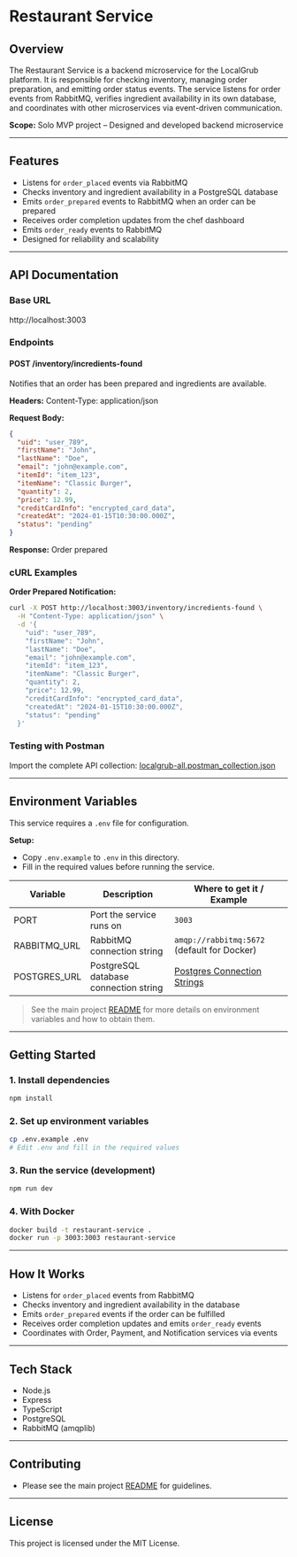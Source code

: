 # Restaurant Service

## Overview

The Restaurant Service is a backend microservice for the LocalGrub platform. It is responsible for checking inventory, managing order preparation, and emitting order status events. The service listens for order events from RabbitMQ, verifies ingredient availability in its own database, and coordinates with other microservices via event-driven communication.

**Scope:** 
Solo MVP project – Designed and developed backend microservice

---

## Features

- Listens for `order_placed` events via RabbitMQ
- Checks inventory and ingredient availability in a PostgreSQL database
- Emits `order_prepared` events to RabbitMQ when an order can be prepared
- Receives order completion updates from the chef dashboard
- Emits `order_ready` events to RabbitMQ
- Designed for reliability and scalability

---

## API Documentation

### Base URL

http://localhost:3003

### Endpoints

#### POST /inventory/incredients-found

Notifies that an order has been prepared and ingredients are available.

**Headers:**
Content-Type: application/json

**Request Body:**

```json
{
  "uid": "user_789",
  "firstName": "John",
  "lastName": "Doe",
  "email": "john@example.com",
  "itemId": "item_123",
  "itemName": "Classic Burger",
  "quantity": 2,
  "price": 12.99,
  "creditCardInfo": "encrypted_card_data",
  "createdAt": "2024-01-15T10:30:00.000Z",
  "status": "pending"
}
```

**Response:**
Order prepared

### cURL Examples

**Order Prepared Notification:**

```bash
curl -X POST http://localhost:3003/inventory/incredients-found \
  -H "Content-Type: application/json" \
  -d '{
    "uid": "user_789",
    "firstName": "John",
    "lastName": "Doe",
    "email": "john@example.com",
    "itemId": "item_123",
    "itemName": "Classic Burger",
    "quantity": 2,
    "price": 12.99,
    "creditCardInfo": "encrypted_card_data",
    "createdAt": "2024-01-15T10:30:00.000Z",
    "status": "pending"
  }'
```

### Testing with Postman

Import the complete API collection: [localgrub-all.postman_collection.json](../../docs/api/postman-collections/localgrub-all.postman_collection.json)

---

## Environment Variables

This service requires a `.env` file for configuration.

**Setup:**

- Copy `.env.example` to `.env` in this directory.
- Fill in the required values before running the service.

| Variable     | Description                           | Where to get it / Example                                                                                  |
| ------------ | ------------------------------------- | ---------------------------------------------------------------------------------------------------------- |
| PORT         | Port the service runs on              | `3003`                                                                                                     |
| RABBITMQ_URL | RabbitMQ connection string            | `amqp://rabbitmq:5672` (default for Docker)                                                                |
| POSTGRES_URL | PostgreSQL database connection string | [Postgres Connection Strings](https://www.postgresql.org/docs/current/libpq-connect.html#LIBPQ-CONNSTRING) |

> See the main project [README](../../README.md) for more details on environment variables and how to obtain them.

---

## Getting Started

### 1. Install dependencies

```bash
npm install
```

### 2. Set up environment variables

```bash
cp .env.example .env
# Edit .env and fill in the required values
```

### 3. Run the service (development)

```bash
npm run dev
```

### 4. With Docker

```bash
docker build -t restaurant-service .
docker run -p 3003:3003 restaurant-service
```

---

## How It Works

- Listens for `order_placed` events from RabbitMQ
- Checks inventory and ingredient availability in the database
- Emits `order_prepared` events if the order can be fulfilled
- Receives order completion updates and emits `order_ready` events
- Coordinates with Order, Payment, and Notification services via events

---

## Tech Stack

- Node.js
- Express
- TypeScript
- PostgreSQL
- RabbitMQ (amqplib)

---

## Contributing

- Please see the main project [README](../../README.md) for guidelines.

---

## License

This project is licensed under the MIT License.
